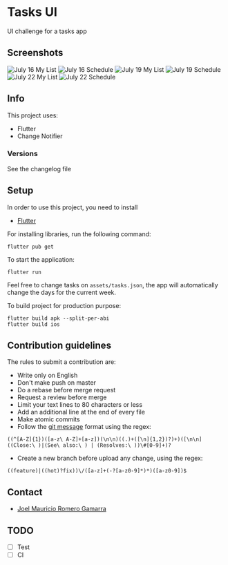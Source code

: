 # Tasks UI

UI challenge for a tasks app

## Screenshots ##

![July 16 My List](https://raw.githubusercontent.com/JoelRomero97/tasks-ui/master/assets/screenshots/16-jul-my-list.png)
![July 16 Schedule](https://raw.githubusercontent.com/JoelRomero97/tasks-ui/master/assets/screenshots/16-jul-schedule.png)
![July 19 My List](https://raw.githubusercontent.com/JoelRomero97/tasks-ui/master/assets/screenshots/19-jul-my-list.png)
![July 19 Schedule](https://raw.githubusercontent.com/JoelRomero97/tasks-ui/master/assets/screenshots/19-jul-schedule.png)
![July 22 My List](https://raw.githubusercontent.com/JoelRomero97/tasks-ui/master/assets/screenshots/22-jul-my-list.png)
![July 22 Schedule](https://raw.githubusercontent.com/JoelRomero97/tasks-ui/master/assets/screenshots/22-jul-schedule.png)

## Info ##

This project uses:

* Flutter
* Change Notifier

### Versions ###

See the changelog file

## Setup ##

In order to use this project, you need to install

* [Flutter][1]

For installing libraries, run the following command:

```
flutter pub get
```

To start the application:

```
flutter run
```

Feel free to change tasks on `assets/tasks.json`, the app will automatically change the days for the current week.

To build project for production purpose:

```
flutter build apk --split-per-abi
flutter build ios
```

## Contribution guidelines ##

The rules to submit a contribution are:

* Write only on English
* Don't make push on master
* Do a rebase before merge request
* Request a review before merge
* Limit your text lines to 80 characters or less
* Add an additional line at the end of every file
* Make atomic commits
* Follow the [git message][2] format using the regex:
```
((^[A-Z]{1})([a-z\ A-Z]+[a-z])(\n\n)((.)+([\n]{1,2})?)+)([\n\n]((Close:\ )|(See\ also:\ ) | (Resolves:\ ))\#[0-9]+)?
```
* Create a new branch before upload any change, using the regex:

```
((feature)|((hot)?fix))\/([a-z]+(-?[a-z0-9]*)*)([a-z0-9])$
```

## Contact ##

* [Joel Mauricio Romero Gamarra](mailto:joelrg1288@gmail.com)

## TODO ##

- [ ] Test
- [ ] CI

[1]: https://flutter.dev/
[2]: https://robots.thoughtbot.com/better-commit-messages-with-a-gitmessage-template
